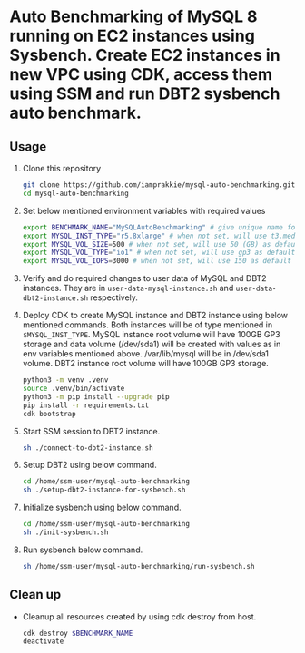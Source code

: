 
# Auto Benchmarking of MySQL 8 running on EC2 instances using Sysbench. Create EC2 instances in new VPC using CDK, access them using SSM and run DBT2 sysbench auto benchmark.

## Usage

1. Clone this repository
    ```bash
    git clone https://github.com/iamprakkie/mysql-auto-benchmarking.git
    cd mysql-auto-benchmarking
    ```

1. Set below mentioned environment variables with required values
    ```bash
    export BENCHMARK_NAME="MySQLAutoBenchmarking" # give unique name for your benchmarking. This will your CDK app name
    export MYSQL_INST_TYPE="r5.8xlarge" # when not set, will use t3.medium as default value
    export MYSQL_VOL_SIZE=500 # when not set, will use 50 (GB) as default value
    export MYSQL_VOL_TYPE="io1" # when not set, will use gp3 as default value
    export MYSQL_VOL_IOPS=3000 # when not set, will use 150 as default value. This value will be used only for gp3, io1 and io2 volume types.
    ```
1. Verify and do required changes to user data of MySQL and DBT2 instances. They are in `user-data-mysql-instance.sh` and `user-data-dbt2-instance.sh` respectively.

1. Deploy CDK to create MySQL instance and DBT2 instance using below mentioned commands. Both instances will be of type mentioned in `$MYSQL_INST_TYPE`. MySQL instance root volume will have 100GB GP3 storage and data volume (/dev/sda1) will be created with values as in env variables mentioned above. /var/lib/mysql will be in /dev/sda1 volume. DBT2 instance root volume will have 100GB GP3 storage. 
    ```bash
    python3 -m venv .venv
    source .venv/bin/activate
    python3 -m pip install --upgrade pip
    pip install -r requirements.txt    
    cdk bootstrap
    ```

1. Start SSM session to DBT2 instance.
    ```bash
    sh ./connect-to-dbt2-instance.sh
    ```

1. Setup DBT2 using below command.
    ```bash
    cd /home/ssm-user/mysql-auto-benchmarking
    sh ./setup-dbt2-instance-for-sysbench.sh
    ```

1. Initialize sysbench using below command.
    ```bash
    cd /home/ssm-user/mysql-auto-benchmarking
    sh ./init-sysbench.sh
    ```

1. Run sysbench below command.
    ```bash
    sh /home/ssm-user/mysql-auto-benchmarking/run-sysbench.sh
    ```

## Clean up

* Cleanup all resources created by using cdk destroy from host.
    ```bash
    cdk destroy $BENCHMARK_NAME
    deactivate
    ```
